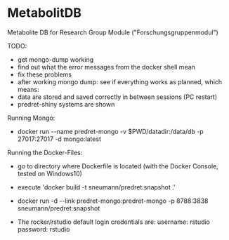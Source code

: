 # MetabolitDB
Metabolite DB for Research Group Module ("Forschungsgruppenmodul")

TODO:
- get mongo-dump working
-   find out what the error messages from the docker shell mean
-   fix these problems
- after working mongo dump: see if everything works as planned, which means:
-   data are stored and saved correctly in between sessions (PC restart)
-   predret-shiny systems are shown

Running Mongo:
- docker run --name predret-mongo -v $PWD/datadir:/data/db -p 27017:27017 -d mongo:latest

Running the Docker-Files:
- go to directory where Dockerfile is located (with the Docker Console, tested on Windows10)
- execute 'docker build -t sneumann/predret:snapshot .'
- docker run -d --link predret-mongo:predret-mongo -p 8788:3838 sneumann/predret:snapshot 

- The rocker/rstudio default login credentials are:
    username: rstudio
    password: rstudio

